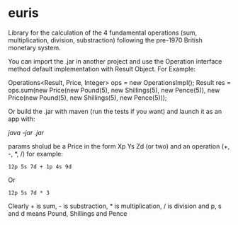 # euris

Library for the calculation of the 4 fundamental operations (sum, multiplication, division, substraction) following the pre-1970 British monetary system.

You can import the .jar in another project and use the Operation interface method default implementation with Result Object. For Example:

  Operations<Result, Price, Integer> ops = new OperationsImpl();
  Result res = ops.sum(new Price(new Pound(5), new Shillings(5), new Pence(5)), new Price(new Pound(5), new Shillings(5), new Pence(5)));

Or build the .jar with maven (run the tests if you want) and launch it as an app with:

  <i>java -jar <jarname>.jar <params></i>
  
params sholud be a Price in the form Xp Ys Zd (or two) and an operation (+, -, *, /) for example:
  
    12p 5s 7d + 1p 4s 9d

Or

    12p 5s 7d * 3
  
Clearly + is sum, - is substraction, * is multiplication, / is division and p, s and d means Pound, Shillings and Pence
